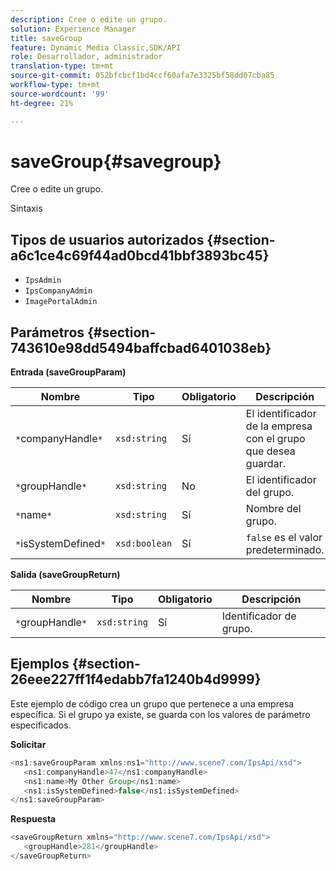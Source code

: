 ```yaml
---
description: Cree o edite un grupo.
solution: Experience Manager
title: saveGroup
feature: Dynamic Media Classic,SDK/API
role: Desarrollador, administrador
translation-type: tm+mt
source-git-commit: 052bfcbcf1bd4ccf60afa7e3325bf58dd07cba85
workflow-type: tm+mt
source-wordcount: '99'
ht-degree: 21%

---
```



# saveGroup{#savegroup}

Cree o edite un grupo.

Sintaxis

## Tipos de usuarios autorizados {#section-a6c1ce4c69f44ad0bcd41bbf3893bc45}

* `IpsAdmin`
* `IpsCompanyAdmin`
* `ImagePortalAdmin`

## Parámetros {#section-743610e98dd5494baffcbad6401038eb}

**Entrada (saveGroupParam)**

| Nombre | Tipo | Obligatorio | Descripción |
|---|---|---|---|
| `*`companyHandle`*` | `xsd:string` | Sí | El identificador de la empresa con el grupo que desea guardar. |
| `*`groupHandle`*` | `xsd:string` | No | El identificador del grupo. |
| `*`name`*` | `xsd:string` | Sí | Nombre del grupo. |
| `*`isSystemDefined`*` | `xsd:boolean` | Sí | `false` es el valor predeterminado. |

**Salida (saveGroupReturn)**

| Nombre | Tipo | Obligatorio | Descripción |
|---|---|---|---|
| `*`groupHandle`*` | `xsd:string` | Sí | Identificador de grupo. |

## Ejemplos {#section-26eee227ff1f4edabb7fa1240b4d9999}

Este ejemplo de código crea un grupo que pertenece a una empresa específica. Si el grupo ya existe, se guarda con los valores de parámetro especificados.

**Solicitar**

```java
<ns1:saveGroupParam xmlns:ns1="http://www.scene7.com/IpsApi/xsd">
   <ns1:companyHandle>47</ns1:companyHandle>
   <ns1:name>My Other Group</ns1:name>
   <ns1:isSystemDefined>false</ns1:isSystemDefined>
</ns1:saveGroupParam>
```

**Respuesta**

```java
<saveGroupReturn xmlns="http://www.scene7.com/IpsApi/xsd">
   <groupHandle>281</groupHandle>
</saveGroupReturn>
```

